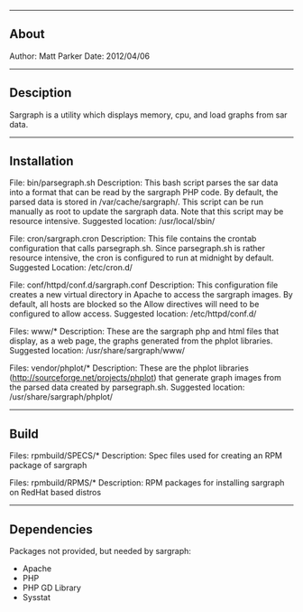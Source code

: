 ----
About
----

Author: Matt Parker
Date: 2012/04/06


----
Desciption
----

Sargraph is a utility which displays memory, cpu, and load graphs from sar data. 


----
Installation
----

File: bin/parsegraph.sh
Description: This bash script parses the sar data into a format that can be read by the sargraph PHP code. By default, the parsed data is stored in /var/cache/sargraph/. This script
can be run manually as root to update the sargraph data. Note that this script may be resource intensive.
Suggested location: /usr/local/sbin/

File: cron/sargraph.cron
Description: This file contains the crontab configuration that calls parsegraph.sh. Since parsegraph.sh is rather resource intensive, the cron is configured to run at midnight by default.
Suggested Location: /etc/cron.d/

File: conf/httpd/conf.d/sargraph.conf
Description: This configuration file creates a new virtual directory in Apache to access the sargraph images. By default, all hosts are blocked so the Allow directives will need to be configured
to allow access.
Suggested location: /etc/httpd/conf.d/

Files: www/*
Description: These are the sargraph php and html files that display, as a web page, the graphs generated from the phplot libraries.
Suggested location: /usr/share/sargraph/www/

Files: vendor/phplot/*
Description: These are the phplot libraries (http://sourceforge.net/projects/phplot) that generate graph images from the parsed data created by parsegraph.sh. 
Suggested location: /usr/share/sargraph/phplot/


----
Build
----

Files: rpmbuild/SPECS/*
Description: Spec files used for creating an RPM package of sargraph

Files: rpmbuild/RPMS/*
Description: RPM packages for installing sargraph on RedHat based distros


----
Dependencies
----

Packages not provided, but needed by sargraph:
- Apache
- PHP
- PHP GD Library
- Sysstat

